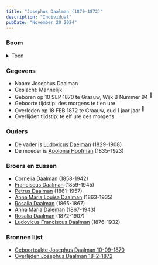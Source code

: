 ```yaml
---
title: "Josephus Daalman (1870-1872)"
description: "Individual"
pubDate: "November 20 2024"
---
```


### Boom
<details><summary>Toon</summary>

![test](https://www.plantuml.com/plantuml/svg/XP9RImCn48NVyoi6VV19s0l5RYb5MtUz85hmybgocx4DpIPB9cifql_ksAvQ4UnRc9mv-MPEpYb87zhQ25fgsqWlQoXbjPnxrrerSSPv25vQuYkqGIoqGgYqhmpkpbWtOGqrrYLwsfKee4SNrWsAFTVAI29u5m0mTbwXVrheQccHQ3YifRQZ4QHY8yG9JBTFaTXr7DsrohtfgYMub6XgQOz04jn4KPHa0CTvMlIACHk_lseqQWF3GIdBzQnq8HWSZ221XyaJn7rMNxU6mfwGbgqnCsdLhFAEg7ICmnrn3BVFzn1dKH-kl9JjYi4wcek6TsArX6ldNd_1z1cc6ETfdlu3ay7zmml3f3qsi06j9iB3HDbkXYn9_m0D1ojKIjivoz8OBlC9s_VEjbm5SyKH71izNuGr6kDMpBOHtV9EJpk5w0RuANITNE2h94t4rtEtZh1PRCEG-s6m1hw3F1mAUp_cKoOzYxucEXnB7ufy_DcJ_6n1dADL_7y_0000)
</details>

### Gegevens
- Naam: Josephus Daalman 
- Geslacht: Mannelijk
- Geboren op 10 SEP 1870 te Graauw, Wijk B Nummer 94 <sup><a href="../s00389/" style="text-decoration:none" title="Geboorteakte Josephus Daalman 10-09-1870">:link:</a></sup>
- Geboorte tijdstip: des morgens te tien ure
- Overleden op 18 FEB 1872 te Graauw, oud 1 jaar jaar <sup><a href="../s00390/" style="text-decoration:none" title="Overlijden Josephus Daalman 18-2-1872">:link:</a></sup>
- Overlijden tijdstip: te elf ure des morgens

### Ouders
- De vader is [Ludovicus Daelman](../i00029/) (1829-1908)
- De moeder is [Apolonia Hoofman](../i00028/) (1835-1923)

### Broers en zussen
- [Cornelia Daalman](../i00226/) (1858-1942)
- [Franciscus Daalman](../i00227/) (1859-1945)
- [Petrus Daalman](../i00228/) (1861-1957)
- [Anna Maria Louisa Daalman](../i00229/) (1863-1935)
- [Rosalia Daalman](../i00230/) (1865-1867)
- [Anna Maria Daleman](../i00231/) (1867-1943)
- [Rosalia Daalman](../i00233/) (1872-1907)
- [Ludovicus Franciscus Daalman](../i00234/) (1876-1932)

### Bronnen lijst
- [Geboorteakte Josephus Daalman 10-09-1870](../s00389/)
- [Overlijden Josephus Daalman 18-2-1872](../s00390/)